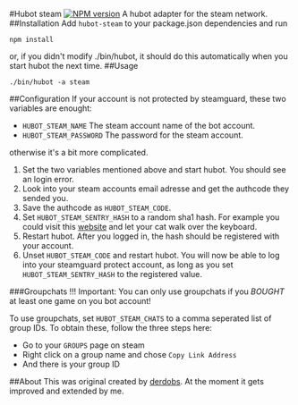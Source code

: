 #Hubot steam
[![NPM version](https://badge.fury.io/js/hubot-steam.svg)](http://badge.fury.io/js/hubot-steam)
A hubot adapter for the steam network.
##Installation
Add `hubot-steam` to your package.json dependencies and run
```
npm install
```
or, if you didn't modify ./bin/hubot, it should do this automatically when you start hubot the 
next time.
##Usage
```
./bin/hubot -a steam
```
##Configuration
If your account is not protected by steamguard, these two variables are enought:

* `HUBOT_STEAM_NAME` The steam account name of the bot account.
* `HUBOT_STEAM_PASSWORD` The password for the steam account.

otherwise it's a bit more complicated.

1. Set the two variables mentioned above and start hubot. You should see an login error.
2. Look into your steam accounts email adresse and get the authcode they sended you.
3. Save the authcode as `HUBOT_STEAM_CODE`.
4. Set `HUBOT_STEAM_SENTRY_HASH` to a random sha1 hash. For example you could visit this [website](http://www.sha1-online.com/) and let your cat walk over the keyboard.
5. Restart hubot. After you logged in, the hash should be registered with your account.
6. Unset `HUBOT_STEAM_CODE` and restart hubot. You will now be able to log into your steamguard protect account, as long as you set `HUBOT_STEAM_SENTRY_HASH` to the registered value.

###Groupchats
!!! Important: You can only use groupchats if you *BOUGHT* at least one game on you bot account!

To use groupchats, set `HUBOT_STEAM_CHATS` to a comma seperated list of group IDs. To obtain these, follow the three steps here:

* Go to your `GROUPS` page on steam
* Right click on a group name and chose `Copy Link Address`
* And there is your group ID

##About
This was original created by [derdobs](https://github.com/derdobs). At the moment it gets 
improved and extended by me.
